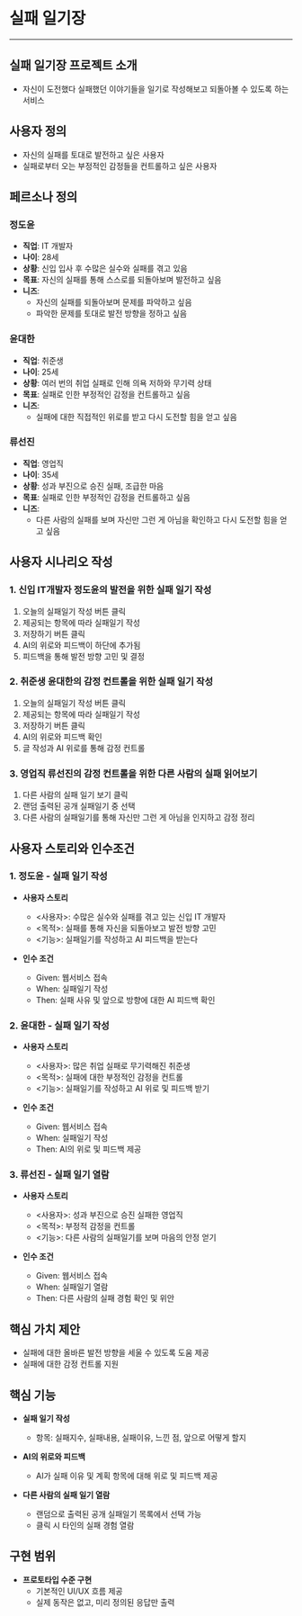 # 실패 일기장

---

## 실패 일기장 프로젝트 소개

- 자신이 도전했다 실패했던 이야기들을 일기로 작성해보고 되돌아볼 수 있도록 하는 서비스


## 사용자 정의

- 자신의 실패를 토대로 발전하고 싶은 사용자
- 실패로부터 오는 부정적인 감정들을 컨트롤하고 싶은 사용자


## 페르소나 정의

### 정도윤
- **직업**: IT 개발자
- **나이**: 28세
- **상황**: 신입 입사 후 수많은 실수와 실패를 겪고 있음
- **목표**: 자신의 실패를 통해 스스로를 되돌아보며 발전하고 싶음
- **니즈**:
    - 자신의 실패를 되돌아보며 문제를 파악하고 싶음
    - 파악한 문제를 토대로 발전 방향을 정하고 싶음

### 윤대한
- **직업**: 취준생
- **나이**: 25세
- **상황**: 여러 번의 취업 실패로 인해 의욕 저하와 무기력 상태
- **목표**: 실패로 인한 부정적인 감정을 컨트롤하고 싶음
- **니즈**:
    - 실패에 대한 직접적인 위로를 받고 다시 도전할 힘을 얻고 싶음

### 류선진
- **직업**: 영업직
- **나이**: 35세
- **상황**: 성과 부진으로 승진 실패, 조급한 마음
- **목표**: 실패로 인한 부정적인 감정을 컨트롤하고 싶음
- **니즈**:
    - 다른 사람의 실패를 보며 자신만 그런 게 아님을 확인하고 다시 도전할 힘을 얻고 싶음

## 사용자 시나리오 작성

### 1. 신입 IT개발자 정도윤의 발전을 위한 실패 일기 작성

1. 오늘의 실패일기 작성 버튼 클릭
2. 제공되는 항목에 따라 실패일기 작성
3. 저장하기 버튼 클릭
4. AI의 위로와 피드백이 하단에 추가됨
5. 피드백을 통해 발전 방향 고민 및 결정

### 2. 취준생 윤대한의 감정 컨트롤을 위한 실패 일기 작성

1. 오늘의 실패일기 작성 버튼 클릭
2. 제공되는 항목에 따라 실패일기 작성
3. 저장하기 버튼 클릭
4. AI의 위로와 피드백 확인
5. 글 작성과 AI 위로를 통해 감정 컨트롤

### 3. 영업직 류선진의 감정 컨트롤을 위한 다른 사람의 실패 읽어보기

1. 다른 사람의 실패 일기 보기 클릭
2. 랜덤 출력된 공개 실패일기 중 선택
3. 다른 사람의 실패일기를 통해 자신만 그런 게 아님을 인지하고 감정 정리

## 사용자 스토리와 인수조건

### 1. 정도윤 - 실패 일기 작성

- **사용자 스토리**
    - <사용자>: 수많은 실수와 실패를 겪고 있는 신입 IT 개발자
    - <목적>: 실패를 통해 자신을 되돌아보고 발전 방향 고민
    - <기능>: 실패일기를 작성하고 AI 피드백을 받는다

- **인수 조건**
    - Given: 웹서비스 접속
    - When: 실패일기 작성
    - Then: 실패 사유 및 앞으로 방향에 대한 AI 피드백 확인

### 2. 윤대한 - 실패 일기 작성

- **사용자 스토리**
    - <사용자>: 많은 취업 실패로 무기력해진 취준생
    - <목적>: 실패에 대한 부정적인 감정을 컨트롤
    - <기능>: 실패일기를 작성하고 AI 위로 및 피드백 받기

- **인수 조건**
    - Given: 웹서비스 접속
    - When: 실패일기 작성
    - Then: AI의 위로 및 피드백 제공

### 3. 류선진 - 실패 일기 열람

- **사용자 스토리**
    - <사용자>: 성과 부진으로 승진 실패한 영업직
    - <목적>: 부정적 감정을 컨트롤
    - <기능>: 다른 사람의 실패일기를 보며 마음의 안정 얻기

- **인수 조건**
    - Given: 웹서비스 접속
    - When: 실패일기 열람
    - Then: 다른 사람의 실패 경험 확인 및 위안

## 핵심 가치 제안

- 실패에 대한 올바른 발전 방향을 세울 수 있도록 도움 제공
- 실패에 대한 감정 컨트롤 지원

## 핵심 기능

- **실패 일기 작성**
    - 항목: 실패지수, 실패내용, 실패이유, 느낀 점, 앞으로 어떻게 할지

- **AI의 위로와 피드백**
    - AI가 실패 이유 및 계획 항목에 대해 위로 및 피드백 제공

- **다른 사람의 실패 일기 열람**
    - 랜덤으로 출력된 공개 실패일기 목록에서 선택 가능
    - 클릭 시 타인의 실패 경험 열람

## 구현 범위

- **프로토타입 수준 구현**
    - 기본적인 UI/UX 흐름 제공
    - 실제 동작은 없고, 미리 정의된 응답만 출력
